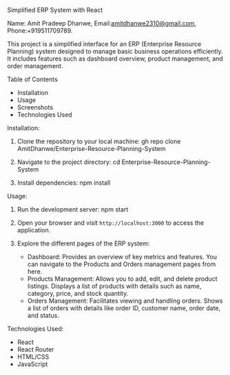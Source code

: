Simplified ERP System with React

Name: Amit Pradeep Dhanwe,
Email:amitdhanwe2310@gmail.com,
Phone:+919511709789.

This project is a simplified interface for an ERP (Enterprise Resource Planning) system designed to manage basic business operations efficiently. It includes features such as dashboard overview, product management, and order management.

Table of Contents
- Installation
- Usage
- Screenshots
- Technologies Used

Installation:
1. Clone the repository to your local machine:
  gh repo clone AmitDhanwe/Enterprise-Resource-Planning-System 

2. Navigate to the project directory:
   cd Enterprise-Resource-Planning-System

3. Install dependencies:
   npm install

Usage:
1. Run the development server:
   npm start

2. Open your browser and visit `http://localhost:3000` to access the application.

3. Explore the different pages of the ERP system:
   - Dashboard: Provides an overview of key metrics and features. You can navigate to the Products and Orders management pages from here.
   - Products Management: Allows you to add, edit, and delete product listings. Displays a list of products with details such as name, category, price, and stock quantity.
   - Orders Management: Facilitates viewing and handling orders. Shows a list of orders with details like order ID, customer name, order date, and status.

Technologies Used:
- React
- React Router
- HTML/CSS
- JavaScript

